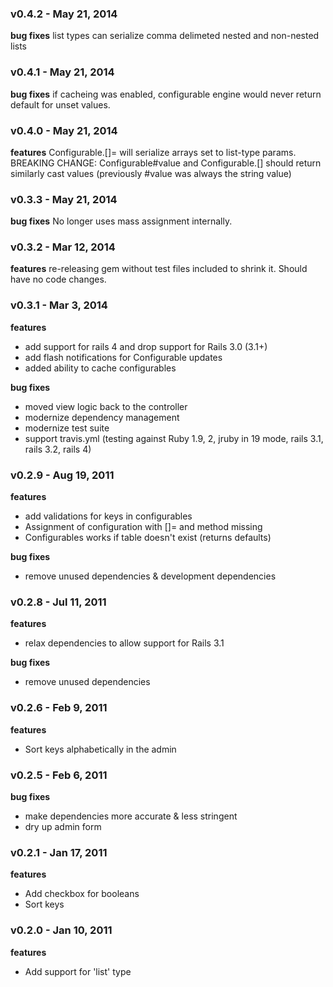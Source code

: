 ### v0.4.2 - May 21, 2014
**bug fixes**
list types can serialize comma delimeted nested and non-nested lists

### v0.4.1 - May 21, 2014
**bug fixes**
if cacheing was enabled, configurable engine would never return default for unset values.

### v0.4.0 - May 21, 2014
**features**
Configurable.[]= will serialize arrays set to list-type params.
BREAKING CHANGE: Configurable#value and Configurable.[] should return similarly cast values (previously #value was always the string value)

### v0.3.3 - May 21, 2014
**bug fixes**
No longer uses mass assignment internally.

### v0.3.2 - Mar 12, 2014
**features**
re-releasing gem without test files included to shrink it.  Should have no code changes.

### v0.3.1 - Mar 3, 2014

**features**
- add support for rails 4 and drop support for Rails 3.0 (3.1+)
- add flash notifications for Configurable updates
- added ability to cache configurables

**bug fixes**
- moved view logic back to the controller
- modernize dependency management
- modernize test suite
- support travis.yml (testing against Ruby 1.9, 2, jruby in 19 mode, rails 3.1, rails 3.2, rails 4)

### v0.2.9 - Aug 19, 2011

**features**
- add validations for keys in configurables
- Assignment of configuration with []= and method missing
- Configurables works if table doesn't exist (returns defaults)

**bug fixes**
- remove unused dependencies & development dependencies

### v0.2.8 - Jul 11, 2011

**features**
- relax dependencies to allow support for Rails 3.1

**bug fixes**
- remove unused dependencies

### v0.2.6 - Feb 9, 2011

**features**
- Sort keys alphabetically in the admin

### v0.2.5 - Feb 6, 2011

**bug fixes**
- make dependencies more accurate & less stringent
- dry up admin form

### v0.2.1 - Jan 17, 2011

**features**
- Add checkbox for booleans
- Sort keys

### v0.2.0 - Jan 10, 2011

**features**
- Add support for 'list' type
